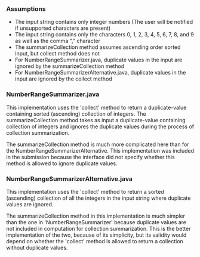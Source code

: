 ### Assumptions
- The input string contains only integer numbers (The user will be notified if unsupported characters are present)
- The input string contains only the characters 0, 1, 2, 3, 4, 5, 6, 7, 8, and 9 as well as the comma "," character
- The summarizeCollection method assumes ascending order sorted input, but collect method does not
- For NumberRangeSummarizer.java, duplicate values in the input are ignored by the summarizeCollection method
- For NumberRangeSummarizerAlternative.java, duplicate values in the input are ignored by the collect method

### NumberRangeSummarizer.java
This implementation uses the 'collect' method to return a duplicate-value containing sorted (ascending) collection of integers. 
The summarizeCollection method takes as input a duplicate-value containing collection of integers and ignores the duplicate values
during the process of collection summarization.

The summarizeCollection method is much more complicated here than for the NumberRangeSummarizerAlternative. This implementation was included 
in the submission because the interface did not specify whether this method is allowed to ignore duplicate values.

### NumberRangeSummarizerAlternative.java
This implementation uses the 'collect' method to return a sorted (ascending) collection of all the integers in the input string where 
duplicate values are ignored.

The summarizeCollection method in this implementation is much simpler than the one in 'NumberRangeSummarizer' because duplicate values
are not included in computation for collection summarization. This is the better implementation of the two, because of its simplicity, 
but its validity would depend on whether the 'collect' method is allowed to return a collection without duplicate values. 
